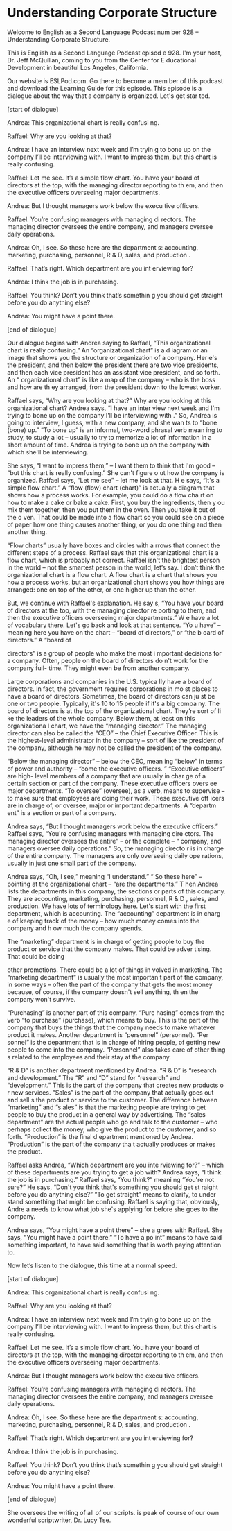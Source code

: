 # Understanding Corporate Structure

Welcome to English as a Second Language Podcast num ber 928 – Understanding Corporate Structure.

This is English as a Second Language Podcast episod e 928. I'm your host, Dr. Jeff McQuillan, coming to you from the Center for E ducational Development in beautiful Los Angeles, California.

Our website is ESLPod.com. Go there to become a mem ber of this podcast and download the Learning Guide for this episode. This episode is a dialogue about the way that a company is organized. Let's get star ted.

[start of dialogue]

Andrea: This organizational chart is really confusi ng.

Raffael: Why are you looking at that?

Andrea: I have an interview next week and I’m tryin g to bone up on the company I’ll be interviewing with. I want to impress them, but this chart is really confusing.

Raffael: Let me see. It’s a simple flow chart. You have your board of directors at the top, with the managing director reporting to th em, and then the executive officers overseeing major departments.

Andrea: But I thought managers work below the execu tive officers.

Raffael: You’re confusing managers with managing di rectors. The managing director oversees the entire company, and managers oversee daily operations.

Andrea: Oh, I see. So these here are the department s: accounting, marketing, purchasing, personnel, R & D, sales, and production .

Raffael: That’s right. Which department are you int erviewing for?

Andrea: I think the job is in purchasing.

Raffael: You think? Don’t you think that’s somethin g you should get straight before you do anything else?

Andrea: You might have a point there.

 [end of dialogue]

Our dialogue begins with Andrea saying to Raffael, “This organizational chart is really confusing.” An “organizational chart” is a d iagram or an image that shows you the structure or organization of a company. Her e's the president, and then below the president there are two vice presidents, and then each vice president has an assistant vice president, and so forth. An “ organizational chart” is like a map of the company – who is the boss and how are th ey arranged, from the president down to the lowest worker.

Raffael says, “Why are you looking at that?” Why are you looking at this organizational chart? Andrea says, “I have an inter view next week and I'm trying to bone up on the company I'll be interviewing with .” So, Andrea is going to interview, I guess, with a new company, and she wan ts to “bone (bone) up.” “To bone up” is an informal, two-word phrasal verb mean ing to study, to study a lot – usually to try to memorize a lot of information in a short amount of time. Andrea is trying to bone up on the company with which she'll be interviewing.

She says, “I want to impress them,” – I want them to think that I'm good – “but this chart is really confusing.” She can't figure o ut how the company is organized. Raffael says, “Let me see” – let me look at that. H e says, “It's a simple flow chart.” A “flow (flow) chart (chart)” is actually a  diagram that shows how a process works. For example, you could do a flow cha rt on how to make a cake or bake a cake. First, you buy the ingredients, then y ou mix them together, then you put them in the oven. Then you take it out of the o ven. That could be made into a flow chart so you could see on a piece of paper how  one thing causes another thing, or you do one thing and then another thing.

“Flow charts” usually have boxes and circles with a rrows that connect the different steps of a process. Raffael says that this organizational chart is a flow chart, which is probably not correct. Raffael isn't  the brightest person in the world – not the smartest person in the world, let’s say. I don’t think the organizational chart is a flow chart. A flow chart is a chart that  shows you how a process works, but an organizational chart shows you how things are arranged: one on top of the other, or one higher up than the other.

But, we continue with Raffael's explanation. He say s, “You have your board of directors at the top, with the managing director re porting to them, and then the executive officers overseeing major departments.” W e have a lot of vocabulary there. Let's go back and look at that sentence. “Yo u have” – meaning here you have on the chart – “board of directors,” or “the b oard of directors.” A “board of

directors” is a group of people who make the most i mportant decisions for a company. Often, people on the board of directors do n't work for the company full- time. They might even be from another company.

Large corporations and companies in the U.S. typica lly have a board of directors. In fact, the government requires corporations in mo st places to have a board of directors. Sometimes, the board of directors can ju st be one or two people. Typically, it's 10 to 15 people if it's a big compa ny. The board of directors is at the top of the organizational chart. They’re sort of li ke the leaders of the whole company. Below them, at least on this organizationa l chart, we have the “managing director.” The managing director can also  be called the “CEO” – the Chief Executive Officer. This is the highest-level administrator in the company – sort of like the president of the company, although  he may not be called the president of the company.

“Below the managing director” – below the CEO, mean ing “below” in terms of power and authority – “come the executive officers. ” “Executive officers” are high- level members of a company that are usually in char ge of a certain section or part of the company. These executive officers overs ee major departments. “To oversee” (oversee), as a verb, means to supervise –  to make sure that employees are doing their work. These executive off icers are in charge of, or oversee, major or important departments. A “departm ent” is a section or part of a company.

Andrea says, “But I thought managers work below the  executive officers.” Raffael says, “You're confusing managers with managing dire ctors. The managing director oversees the entire” – or the complete – “ company, and managers oversee daily operations.” So, the managing directo r is in charge of the entire company. The managers are only overseeing daily ope rations, usually in just one small part of the company.

Andrea says, “Oh, I see,” meaning “I understand.” “ So these here” – pointing at the organizational chart – “are the departments.” T hen Andrea lists the departments in this company, the sections or parts of this company. They are accounting, marketing, purchasing, personnel, R & D , sales, and production. We have lots of terminology here. Let's start with the  first department, which is accounting. The “accounting” department is in charg e of keeping track of the money – how much money comes into the company and h ow much the company spends.

The “marketing” department is in charge of getting people to buy the product or service that the company makes. That could be adver tising. That could be doing

other promotions. There could be a lot of things in volved in marketing. The “marketing department” is usually the most importan t part of the company, in some ways – often the part of the company that gets  the most money because, of course, if the company doesn't sell anything, th en the company won't survive.

“Purchasing” is another part of this company. “Purc hasing” comes from the verb “to purchase” (purchase), which means to buy. This is the part of the company that buys the things that the company needs to make  whatever product it makes. Another department is “personnel” (personnel). “Per sonnel” is the department that is in charge of hiring people, of getting new people to come into the company. “Personnel” also takes care of other thing s related to the employees and their stay at the company.

“R & D” is another department mentioned by Andrea. “R & D” is “research and development.” The “R” and “D” stand for “research” and “development.” This is the part of the company that creates new products o r new services. “Sales” is the part of the company that actually goes out and sell s the product or service to the customer. The difference between “marketing” and “s ales” is that the marketing people are trying to get people to buy the product in a general way by advertising. The “sales department” are the actual people who go and talk to the customer – who perhaps collect the money, who give the product to the customer, and so forth. “Production” is the final d epartment mentioned by Andrea. “Production” is the part of the company tha t actually produces or makes the product.

Raffael asks Andrea, “Which department are you inte rviewing for?” – which of these departments are you trying to get a job with?  Andrea says, “I think the job is in purchasing.” Raffael says, “You think?” meani ng “You're not sure?” He says, “Don't you think that's something you should get st raight before you do anything else?” “To get straight” means to clarify, to under stand something that might be confusing. Raffael is saying that, obviously, Andre a needs to know what job she's applying for before she goes to the company.

Andrea says, “You might have a point there” – she a grees with Raffael. She says, “You might have a point there.” “To have a po int” means to have said something important, to have said something that is  worth paying attention to.

Now let’s listen to the dialogue, this time at a normal speed.

[start of dialogue]

Andrea: This organizational chart is really confusi ng.

 Raffael: Why are you looking at that?

Andrea: I have an interview next week and I’m tryin g to bone up on the company I’ll be interviewing with. I want to impress them, but this chart is really confusing.

Raffael: Let me see. It’s a simple flow chart. You have your board of directors at the top, with the managing director reporting to th em, and then the executive officers overseeing major departments.

Andrea: But I thought managers work below the execu tive officers.

Raffael: You’re confusing managers with managing di rectors. The managing director oversees the entire company, and managers oversee daily operations.

Andrea: Oh, I see. So these here are the department s: accounting, marketing, purchasing, personnel, R & D, sales, and production .

Raffael: That’s right. Which department are you int erviewing for?

Andrea: I think the job is in purchasing.

Raffael: You think? Don’t you think that’s somethin g you should get straight before you do anything else?

Andrea: You might have a point there.

[end of dialogue]

She oversees the writing of all of our scripts. is peak of course of our own wonderful scriptwriter, Dr. Lucy Tse.

